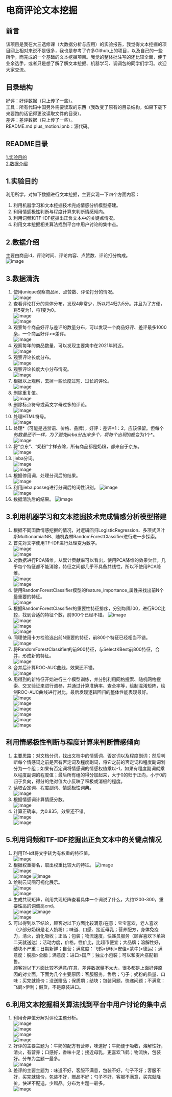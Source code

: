 # 电商评论文本挖掘
## 前言
该项目是我在大三选修课（大数据分析与应用）的实验报告，我觉得文本挖掘的项目网上相对来说不是很多，我也是参考了许多Github上的项目，以及自己的一些所学，而完成的一个基础的文本挖掘项目。我觉的整体批注写的还比较全面，便于业余选手，或者只是想了解了解文本挖掘、机器学习、调调包的同学们学习。欢迎大家交流。
## 目录结构
好评：好评数据（只上传了一些）。  
工具：所有代码中国另外需要读取的东西（我改变了原有的目录结构，如果下载下来要跑的话记得更改读取文件的目录）。  
差评：差评数据（只上传了一些）。  
README.md
plus_motion.ipnb：源代码。
## README目录
[1.实验目的](#1.实验目的)  
[2.数据介绍](#2.数据介绍)
## 1.实验目的
利用所学，对如下数据进行文本挖掘，主要实现一下四个方面内容：
1. 利用机器学习和文本挖掘技术完成情感分析模型搭建。
2. 利用情感极性判断与程度计算来判断情感倾向。
3. 利用词频和TF-IDF挖掘出正负文本中的关键点情况。
4. 利用文本挖掘相关算法找到平台中用户讨论的集中点。
## 2.数据介绍
主要由商品id，评论时间、评论内容、点赞数、评论打分构成。  
![image](https://user-images.githubusercontent.com/57103853/199514297-e7cafadf-e4a0-4408-9228-6be814662c02.png)
## 3.数据清洗
1. 使用unique观察商品id、点赞数、评论打分的情况。  
![image](https://user-images.githubusercontent.com/57103853/199515338-a315920a-a4fd-425e-b060-30d085de5ea9.png)
2. 查看评论打分的具体分布，发现4非常少，所以将4归为5分。并且为了方便，将5变为1，将1变为0。  
![image](https://user-images.githubusercontent.com/57103853/199515378-1ae6e6a3-b1a4-446c-bfea-a8bbef6daddc.png)  
![image](https://user-images.githubusercontent.com/57103853/199515494-e5038ffb-0120-4b22-aace-dc2655ae0ec4.png)
3. 观察每个商品好评与差评的数量分布，可以发现一个商品好评、差评最多1000条，一个商品好评>=差评。  
![image](https://user-images.githubusercontent.com/57103853/199515514-d440b3a8-1500-4b9f-91f4-4132abdd73e0.png)
4. 观察每年的商品数量，可以发现主要集中在2021年附近。  
![image](https://user-images.githubusercontent.com/57103853/199517362-f8168ace-b09a-4a42-a267-89a44804f88f.png)
5. 观察评论长度分布。  
![image](https://user-images.githubusercontent.com/57103853/199515589-386a8ecc-8dbb-4271-927d-1c32da5ff42b.png)
6. 观察评论长度大小分布情况。  
![image](https://user-images.githubusercontent.com/57103853/199515615-be23347b-74de-4b5b-be9a-389c0fdfde7c.png)
7. 根据以上观察，去掉一些长度过短、过长的评论。  
![image](https://user-images.githubusercontent.com/57103853/199515657-4b06410d-e30a-47e3-82eb-a98c0e07b6fa.png)
8. 删除重复值。  
![image](https://user-images.githubusercontent.com/57103853/199515691-0575a377-61b4-46f0-8057-2b0a7908f462.png)
9. 删除标点符号或英文字母过多的评论。  
![image](https://user-images.githubusercontent.com/57103853/199515736-69409104-b482-4ddb-a4d4-c61a184ab407.png)
10. 处理HTML符号。  
![image](https://user-images.githubusercontent.com/57103853/199515777-d6711faa-9681-40a4-a244-ff2dc8d2f163.png)
11. 处理*（可能是违禁语、价格、品牌），好评：差评=1：2，应该保留。但每个*的数量还不一样，为了避免jieba分出来多个，将每个出现*的都变为1个*。  
![image](https://user-images.githubusercontent.com/57103853/199515831-6040b9d6-8fc3-4be8-a2fc-5498a1fe49ce.png)
12. 将“京东”、“奶粉”字样去除，所有商品都是奶粉，都来自于京东。  
![image](https://user-images.githubusercontent.com/57103853/199515875-ead7213d-95a4-4acc-8f8d-60139eccc69e.png)
13. jieba分词。  
![image](https://user-images.githubusercontent.com/57103853/199523639-c898bd68-d22c-43c5-b050-135d2512ed00.png)  
![image](https://user-images.githubusercontent.com/57103853/199523677-d706a7d9-2e14-4544-ac05-232ba7df19b7.png)
14. 根据停用词，处理分词后的结果。  
![image](https://user-images.githubusercontent.com/57103853/199523716-1024cbc9-e4d0-4307-a19a-f9d144df8cf4.png)
15. 利用jieba.posseg进行分词后的词性识别。
![image](https://user-images.githubusercontent.com/57103853/199523759-433aa87c-3450-4948-a9e6-8d36b6a194cc.png)  
![image](https://user-images.githubusercontent.com/57103853/199523783-1814b196-191d-4e3e-b34f-213ea223a34d.png)
16. 数据清洗后的结果。
![image](https://user-images.githubusercontent.com/57103853/199523895-a2b2920c-e625-4d71-80a9-3e4c7649dbc6.png)
## 3.利用机器学习和文本挖掘技术完成情感分析模型搭建
1. 根据不同函数情感挖掘的情况，对逻辑回归LogisticRegression、多项式贝叶斯MultionamialNB、随机森林RandomForestClassifier进行进一步探索。
2. 首先对文字使用TF-IDF进行处理变为数字。  
![image](https://user-images.githubusercontent.com/57103853/199523947-b85ca2c1-c60b-4a18-b135-d9e836e0690e.png)  
![image](https://user-images.githubusercontent.com/57103853/199523812-5d05e537-c6d7-4877-9c81-9bdedbf83584.png)
3. 对数据进行PCA降维，从累计贡献率可以看出，使用PCA降维的效果欠佳，几乎每个特征都不能消除，特征之间都几乎不具备共线性，所以不使用PCA降维。  
![image](https://user-images.githubusercontent.com/57103853/199523970-45e3dc4a-3752-4568-9829-6b7a70072dfa.png)  
![image](https://user-images.githubusercontent.com/57103853/199524021-83e354ee-a8e5-417c-89d3-2090550a4918.png)
4. 使用RandomForestClassifier模型的feature_importance_属性来找出前N个最重要的特征。  
![image](https://user-images.githubusercontent.com/57103853/199524045-922bb346-5324-4739-8246-9d6aa4b8f7d7.png)
5. 根据RandomForestClassifier的重要性特征排序，分别每隔100，进行ROC比较，找到合适的特征个数，前900个已经不错。
![image](https://user-images.githubusercontent.com/57103853/199524517-c1559d21-1aef-45b0-8c28-376d2875abe4.png)  
![image](https://user-images.githubusercontent.com/57103853/199524543-82386d6b-7c42-42cb-a570-ef6513bd0ded.png)  
![image](https://user-images.githubusercontent.com/57103853/199524710-e0253860-6aad-4cd5-865d-e7796ba1b660.png)  
![image](https://user-images.githubusercontent.com/57103853/199524781-ab5d7884-672b-4075-8621-0df7055c4add.png)
6. 同理使用卡方检验选出前N重要的特征，前800个特征已经相当不错。  
![image](https://user-images.githubusercontent.com/57103853/199524846-ee7c0426-7ed2-4a70-ad48-0cdee927446f.png)
7. 将RandomForestClassifier的前900特征，与SelectKBest前800特征，合并，形成新的特征。  
![image](https://user-images.githubusercontent.com/57103853/199524894-077d1c8b-4879-428b-9a1e-fc6dcddce25f.png)
8. 合并后计算ROC-AUC曲线，效果还不错。  
![image](https://user-images.githubusercontent.com/57103853/199524924-e215ac44-991e-4d79-b2ee-d88e2733de00.png)
9. 用得到的新特征开始进行三个模型训练，并分别利用网格搜索、随机网格搜索、交叉验证来进行调参，并通过计算准确率、查全率等，绘制混淆矩阵，绘制ROC-AUC曲线进行对比，最后发现逻辑回归的整体性能表现最好。  
![image](https://user-images.githubusercontent.com/57103853/199524991-37404d27-b977-448e-9155-eb2696af9d4c.png)  
![image](https://user-images.githubusercontent.com/57103853/199525020-49f65fe3-5449-45dc-800e-a6ef328429f7.png)  
![image](https://user-images.githubusercontent.com/57103853/199525038-11cf11c4-255c-468b-a2f9-d7e816c6f272.png)  
![image](https://user-images.githubusercontent.com/57103853/199525063-07a0a901-fe6f-4baf-b051-6a8520d5d64c.png)  
![image](https://user-images.githubusercontent.com/57103853/199525073-8e79eb0d-ca51-435f-8059-a6d1523a7db5.png)  
![image](https://user-images.githubusercontent.com/57103853/199525096-08813206-3aac-4799-9f6d-051a4f74acc3.png)
## 利用情感极性判断与程度计算来判断情感倾向
1. 主要思路：对文档分词，找出文档中的情感词、否定词以及程度副词；然后判断每个情感词之前是否有否定词及程度副词，将它之前的否定词和程度副词划分为一个组；如果有否定词将情感词的情感权值乘以-1，如果有程度副词就乘以程度副词的程度值；最后所有组的得分加起来，大于0的归于正向，小于0的归于负向，得分的绝对值大小反映了积极或消极的程度。
2. 读取否定词、程度副词、情感极性词典。  
![image](https://user-images.githubusercontent.com/57103853/199525162-9597dfcf-80d3-46fb-a3b9-ff4af7662374.png)
3. 根据情感词计算情感分数。  
![image](https://user-images.githubusercontent.com/57103853/199525213-6832458d-a449-4ff4-adf5-96eadd838d0e.png)
4. 计算正确率，为0.835，效果还不错。  
![image](https://user-images.githubusercontent.com/57103853/199525244-f59688bb-9f00-4d76-ad4c-2d4c44f4ad07.png)  
![image](https://user-images.githubusercontent.com/57103853/199525262-161b98b4-e6b6-44e6-b313-cdc50a53204e.png)
## 5.利用词频和TF-IDF挖掘出正负文本中的关键点情况
1. 利用Tf-idf将文字转为有权重的特征值。  
![image](https://user-images.githubusercontent.com/57103853/199525304-08909575-d78e-4945-86e6-fef7feaaacf9.png)
2. 根据权重排名，取出权重比较大的特征。
![image](https://user-images.githubusercontent.com/57103853/199525411-32ed625e-6c18-4c04-b78e-a5586b93ae8f.png)  
![image](https://user-images.githubusercontent.com/57103853/199525435-e26446f2-ceee-45e6-ad8f-8c3c021113bf.png)  
![image](https://user-images.githubusercontent.com/57103853/199525453-5412af99-7a88-4757-8135-746bc212c5d7.png)
![image](https://user-images.githubusercontent.com/57103853/199525481-44d7717d-d165-4793-8e6c-34b567a801e7.png)
3. 绘制云词图可视化展示。  
![image](https://user-images.githubusercontent.com/57103853/199525535-2f329447-c1d0-4199-9663-9d8a77d928dc.png)  
![image](https://user-images.githubusercontent.com/57103853/199525560-0870dda0-bd55-44c3-9292-0643e617a366.png)
4. 生成共现矩阵，利用共现矩阵查看具体一个词说了什么，大约1200-300，重要性高的词调高end。  
![image](https://user-images.githubusercontent.com/57103853/199525599-2e0a7aa8-24a9-449b-b4fd-f96c7c63ecfd.png)
![image](https://user-images.githubusercontent.com/57103853/199525630-b86ff050-c6fe-459d-9b7c-a17fc573f2de.png)  
![image](https://user-images.githubusercontent.com/57103853/199525658-9c7f6282-1aa8-4fed-9680-a740c2f486c8.png)
5. 可以得到以下结论，顾客对以下方面比较满意/在意：宝宝喜欢，老人喜欢（少部分奶粉是老人奶粉）；味道、口感、接近母乳；营养配方，身体免疫力，清火，消化吸收；正品；包装；物流速度，快递员服务（顾客喜欢下单第二天就送达）；活动力度，价格，性价比，比超市便宜；大品牌；溶解性好，结块不严重；日期新鲜；自营；满意度：飞鹤>伊利>安佳>蒙牛(>德运)；满意度：脱脂>全脂；满意度：进口>国产；独立小包装；可以和麦片搭配销售。  
顾客对以下方面比较不满意/在意，差评数据量不太大，很多都是上面好评原因的对立面，下面为几个主要原因：客服服务，售后；勺子；奶粉的质量、口味；买完就降价；没送赠品；保质期；结块；包装问题，快递问题；不满意：飞鹤>伊利；假货，不是原装进口。
## 6.利用文本挖掘相关算法找到平台中用户讨论的集中点
1. 利用奇异值分解对评论主题分析。  
![image](https://user-images.githubusercontent.com/57103853/199525761-3b59bb4a-9cff-4ada-be2c-f7f684d97a3f.png)  
![image](https://user-images.githubusercontent.com/57103853/199525792-431f08fb-b49d-4c50-90ca-765838b13d78.png)  
![image](https://user-images.githubusercontent.com/57103853/199525835-6ed34836-b1e8-4e30-b32a-9d985cecb9b3.png)  
![image](https://user-images.githubusercontent.com/57103853/199525859-0f079e51-309b-4571-b8dd-35c428e2ddfa.png)
2. 好评的主要主题为：牛奶的配方有营养，味道好；牛奶便于吸收，溶解性好，清火，有营养；口感好，香味十足；接近母乳，更喜欢飞鹤；物流快，包装好。分布为主题一最多。    
![image](https://user-images.githubusercontent.com/57103853/199525947-21842ce4-b4f6-4908-9a24-f9e5507bf9a8.png)
3. 差评的主要主题为：味道不好，客服不满意，包装不好，勺子不好；客服不好，买完就降价，包装不好，赠品不好；勺子不好，客服不满意，买完就降价，快递不配送，少赠品。分布为主题一最多。  
![image](https://user-images.githubusercontent.com/57103853/199526041-a2b4c263-0a94-49a0-9d54-35eef15f3af7.png)
